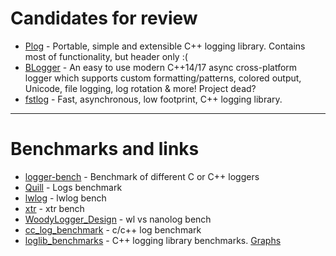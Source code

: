 # Candidates for review
* [Plog](https://github.com/SergiusTheBest/plog) - Portable, simple and extensible C++ logging library. Contains most of functionality, but header only :(
* [BLogger](https://github.com/d-tatianin/BLogger) - An easy to use modern C++14/17 async cross-platform logger which supports custom formatting/patterns, colored output, Unicode, file logging, log rotation & more! Project dead?
* [fstlog](https://github.com/denesderhan/fstlog) - Fast, asynchronous, low footprint, C++ logging library.
---
# Benchmarks and links
* [logger-bench](https://github.com/RafaGago/logger-bench) - Benchmark of different C or C++ loggers
* [Quill](https://github.com/odygrd/quill) - Logs benchmark
* [lwlog](https://github.com/ChristianPanov/lwlog) - lwlog bench
* [xtr](https://github.com/choll/xtr) - xtr bench
* [WoodyLogger_Design](https://github.com/nasacj/WoodyLogger_Design) - wl vs nanolog bench
* [cc_log_benchmark](https://github.com/MuggleWei/cc_log_benchmark) - c/c++ log benchmark
* [loglib_benchmarks](https://github.com/denesderhan/loglib_benchmarks) - C++ logging library benchmarks. [Graphs](https://denesderhan.github.io/logbench_results/)
